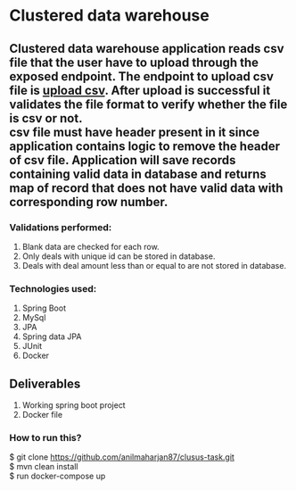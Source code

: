 # Clustered data warehouse #

Clustered data warehouse application reads csv file that the user have to upload through the exposed endpoint. The
endpoint to upload csv file is [upload csv](http://localhost:8080/api/v1/deal/upload). After upload is successful it
validates the file format to verify whether the file is csv or not.<br/>
**csv file must have header present in it since application contains logic to remove the header of csv file.**
Application will save records containing valid data in database and returns map of record that does not have valid data
with corresponding row number.
---

### Validations performed:

1. Blank data are checked for each row.
2. Only deals with unique id can be stored in database.
3. Deals with deal amount less than or equal to are not stored in database.

### Technologies used:

1. Spring Boot
2. MySql
3. JPA
4. Spring data JPA
5. JUnit
6. Docker

## Deliverables

1. Working spring boot project
2. Docker file

### How to run this?

$ git clone https://github.com/anilmaharjan87/clusus-task.git<br/>
$ mvn clean install<br/>
$ run docker-compose up


